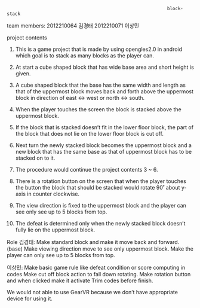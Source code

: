 				                                                block-stack
team members:  2012210064 김경태 2012210071 이상민

project contents

1. This is a game project that is made by using opengles2.0 in android which goal is to stack as many blocks as the player can.

2. At start a cube shaped block that has wide base area and short height is given. 

3. A cube shaped block that the base has the same width and length as that of the uppermost block moves back and forth above the uppermost block in direction of east <-> west or north <-> south.

4. When the player touches the screen the block is stacked above the uppermost block.

5. If the block that is stacked doesn’t fit in the lower floor block, the part of the block that does not lie on the lower floor block is cut off.

6. Next turn the newly stacked block becomes the uppermost block and a new block that has the same base as that of uppermost block has to be stacked on to it.

7. The procedure would continue the project contents 3 ~ 6.

8. There is a rotation button on the screen that when the player touches the button the block that should be stacked would rotate 90˚ about y-axis in counter clockwise.

9. The view direction is fixed to the uppermost block and the player can see only see up to 5 blocks from top.

10. The defeat is determined only when the newly stacked block doesn’t fully lie on the uppermost block.

Role
김경태: Make standard block and make it move back and forward.(base)
	Make viewing direction move to see only uppermost block.
	Make the player can only see up to 5 blocks from top.

이상민: Make basic game rule like defeat condition or score computing in codes 
	Make cut off block action to fall down rotating.
	Make rotation button and when clicked make it activate
	Trim codes before finish.
	
	
We would not able to use GearVR because we don’t have appropriate device for using it.
